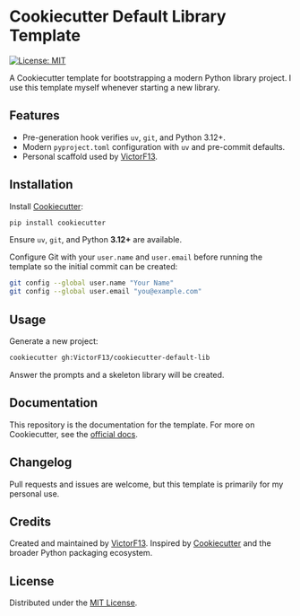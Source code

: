 # Cookiecutter Default Library Template

[![License: MIT](https://img.shields.io/badge/License-MIT-yellow.svg)](LICENSE)

A Cookiecutter template for bootstrapping a modern Python library project. I
use this template myself whenever starting a new library.

## Features

- Pre-generation hook verifies `uv`, `git`, and Python 3.12+.
- Modern `pyproject.toml` configuration with `uv` and pre-commit defaults.
- Personal scaffold used by [VictorF13](https://github.com/VictorF13).

## Installation

Install [Cookiecutter](https://cookiecutter.readthedocs.io/en/latest/):

```bash
pip install cookiecutter
```

Ensure `uv`, `git`, and Python **3.12+** are available.

Configure Git with your `user.name` and `user.email` before running the template
so the initial commit can be created:

```bash
git config --global user.name "Your Name"
git config --global user.email "you@example.com"
```

## Usage

Generate a new project:

```bash
cookiecutter gh:VictorF13/cookiecutter-default-lib
```

Answer the prompts and a skeleton library will be created.

## Documentation

This repository is the documentation for the template. For more on Cookiecutter,
see the [official docs](https://cookiecutter.readthedocs.io/en/latest/).

## Changelog

Pull requests and issues are welcome, but this template is primarily for my
personal use.

## Credits

Created and maintained by [VictorF13](https://github.com/VictorF13). Inspired by
[Cookiecutter](https://cookiecutter.readthedocs.io/en/latest/) and the broader
Python packaging ecosystem.

## License

Distributed under the [MIT License](LICENSE).

